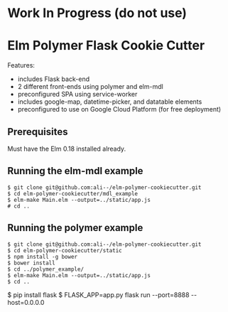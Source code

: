 # Work In Progress (do not use)

# Elm Polymer Flask Cookie Cutter

Features:
  * includes Flask back-end
  * 2 different front-ends using polymer and elm-mdl
  * preconfigured SPA using service-worker
  * includes google-map, datetime-picker, and datatable elements
  * preconfigured to use on Google Cloud Platform (for free deployment)

## Prerequisites

Must have the Elm 0.18 installed already.

## Running the elm-mdl example

```shell
$ git clone git@github.com:ali--/elm-polymer-cookiecutter.git
$ cd elm-polymer-cookiecutter/mdl_example
$ elm-make Main.elm --output=../static/app.js
# cd ..
```

## Running the polymer example 

```shell
$ git clone git@github.com:ali--/elm-polymer-cookiecutter.git
$ cd elm-polymer-cookiecutter/static
$ npm install -g bower
$ bower install
$ cd ../polymer_example/
$ elm-make Main.elm --output=../static/app.js
$ cd ..
```
$ pip install flask
$ FLASK_APP=app.py flask run --port=8888 --host=0.0.0.0
